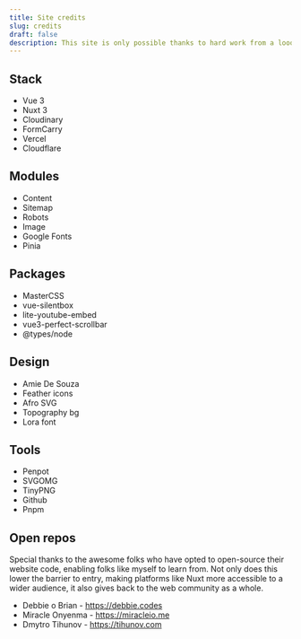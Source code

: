 ```yaml
---
title: Site credits
slug: credits
draft: false
description: This site is only possible thanks to hard work from a looong list of fine folks who have all contributed their skills, time and energy to provide the web development community with the awesome tools we have at our disposal.
---
```


<div class="flex flex:wrap flex:col flex:row@lg jc:space-between mt:-20@lg">
<div>

## Stack
- Vue 3
- Nuxt 3
- Cloudinary
- FormCarry
- Vercel
- Cloudflare

</div>
<div>

## Modules
- Content
- Sitemap
- Robots
- Image
- Google Fonts
- Pinia
</div>
<div>

## Packages
- MasterCSS
- vue-silentbox
- lite-youtube-embed
- vue3-perfect-scrollbar
- @types/node

</div>

<div>

## Design
- Amie De Souza
- Feather icons
- Afro SVG
- Topography bg
- Lora font

</div>

<div>

## Tools
- Penpot
- SVGOMG
- TinyPNG
- Github
- Pnpm

</div>
</div>

## Open repos

Special thanks to the awesome folks who have opted to open-source their website code, enabling folks like myself to learn from. Not only does this lower the barrier to entry, making platforms like Nuxt more accessible to a wider audience, it also gives back to the web community as a whole.

- Debbie o Brian - https://debbie.codes
- Miracle Onyenma - https://miracleio.me
- Dmytro Tihunov - https://tihunov.com